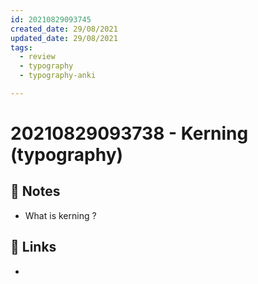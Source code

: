```yaml
---
id: 20210829093745
created_date: 29/08/2021
updated_date: 29/08/2021
tags: 
  - review
  - typography
  - typography-anki

---
```


#  20210829093738 - Kerning (typography)
[ ](#anki-card)
## 📝 Notes
- What is kerning ?
## 🔗 Links
- 